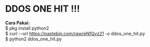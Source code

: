 # DDOS ONE HIT !!!
<b>Cara Pakai:</b>
<br>
$ pkg install python2 <br>
$ curl --url https://pastebin.com/raw/eNfQvz21 -o ddos_one_hit.py <br>
$ python2 ddos_one_hit.py <br>
